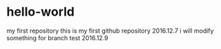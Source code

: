 # hello-world
my first repository
this is my first github repository 2016.12.7
i will modify something for branch test 2016.12.9
